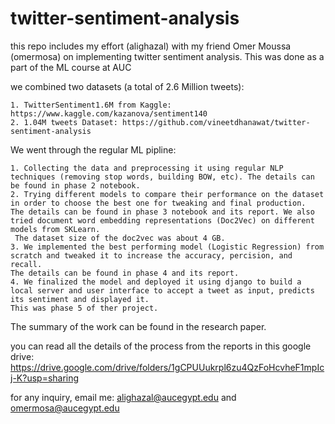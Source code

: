 # twitter-sentiment-analysis

this repo includes my effort (alighazal) with my friend Omer Moussa (omermosa) on implementing twitter sentiment analysis. This was done as a part of the ML course at AUC

we combined two datasets (a total of 2.6 Million tweets): 

    1. TwitterSentiment1.6M from Kaggle: https://www.kaggle.com/kazanova/sentiment140
    2. 1.04M tweets Dataset: https://github.com/vineetdhanawat/twitter-sentiment-analysis

We went through the regular ML pipline:

    1. Collecting the data and preprocessing it using regular NLP techniques (removing stop words, building BOW, etc). The details can be found in phase 2 notebook.
    2. Trying different models to compare their performance on the dataset in order to choose the best one for tweaking and final production. 
    The details can be found in phase 3 notebook and its report. We also tried document word embedding representations (Doc2Vec) on different models from SKLearn.
     The dataset size of the doc2vec was about 4 GB.
    3. We implemented the best performing model (Logistic Regression) from scratch and tweaked it to increase the accuracy, percision, and recall.  
    The details can be found in phase 4 and its report.
    4. We finalized the model and deployed it using django to build a local server and user interface to accept a tweet as input, predicts its sentiment and displayed it.  
    This was phase 5 of ther project.
    
The summary of the work can be found in the research paper.

you can read all the details of the process from the reports in this google drive: 
    https://drive.google.com/drive/folders/1gCPUUukrpl6zu4QzFoHcvheF1mpIcj-K?usp=sharing
    
for any inquiry, email me: alighazal@aucegypt.edu and omermosa@aucegypt.edu

